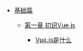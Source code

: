 - [基础篇](./basic/README.md)

  - [第一章 初识Vue.js](./basic/chapter1/README.md)

    - [Vue.js是什么](./basic/chapter1/1.1.md)